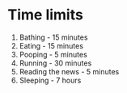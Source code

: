# Time limits

1. Bathing - 15 minutes
2. Eating - 15 minutes
3. Pooping - 5 minutes
4. Running - 30 minutes
5. Reading the news - 5 minutes
6. Sleeping - 7 hours

